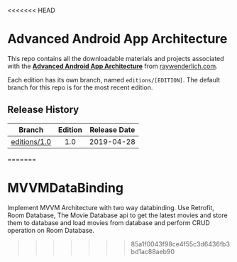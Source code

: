 <<<<<<< HEAD
# Advanced Android App Architecture

This repo contains all the downloadable materials and projects associated with the **[Advanced Android App Architecture](https://store.raywenderlich.com/products/advanced-android-app-architecture)** from [raywenderlich.com](https://www.raywenderlich.com).

Each edition has its own branch, named `editions/[EDITION]`. The default branch for this repo is for the most recent edition.

## Release History

| Branch                                                                           | Edition | Release Date |
| -------------------------------------------------------------------------------- |:-------:|:------------:|
| [editions/1.0](https://github.com/raywenderlich/ana-materials/tree/editions/1.0) | 1.0     | 2019-04-28   |

=======
# MVVMDataBinding
Implement MVVM Architecture with two way databinding. Use Retrofit, Room Database, The Movie Database api to get the latest movies and store them to database and load movies from database and perform CRUD operation on Room Database.
>>>>>>> 85a1f0043f98ce4f55c3d6436fb3bd1ac88aeb90
